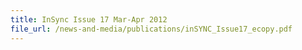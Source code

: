 ```yaml
---
title: InSync Issue 17 Mar-Apr 2012
file_url: /news-and-media/publications/inSYNC_Issue17_ecopy.pdf
---
```

